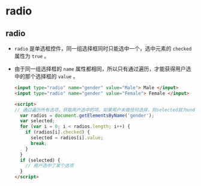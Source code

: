 # radio

## radio

  - `radio` 是单选框控件，同一组选择框同时只能选中一个，选中元素的 `checked` 属性为 `true` 。

  - 由于同一组选择框的 `name` 属性都相同，所以只有通过遍历，才能获得用户选中的那个选择框的 `value` 。

    ```html
    <input type="radio" name="gender" value="Male"> Male </input>
    <input type="radio" name="gender" value="Female"> Female </input>

    <script>
    // 通过遍历所有选项，获取用户选中的项。如果用户未做任何选择，则selected就为undefined。
      var radios = document.getElementsByName('gender');
      var selected;
      for (var i = 0; i < radios.length; i++) {
        if (radios[i].checked) {
          selected = radios[i].value;
          break;
        }
      }
      if (selected) {
        // 用户选中了某个选项
      }
    </script>
    ```
